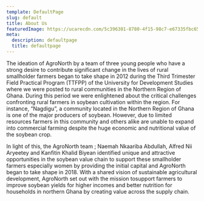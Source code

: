 ```yaml
---
template: DefaultPage
slug: default
title: About Us
featuredImage: https://ucarecdn.com/5c396301-8780-4f15-98c7-e67335fbc658/
meta:
  description: defaultpage
  title: defaultpage
---
```

The ideation of AgroNorth by a team of three young people who have a strong desire to contribute significant change in the lives of rural smallholder farmers began to take shape in 2012 during the Third Trimester Field Practical Program (TTFPP) of the University for Development Studies where we were posted to rural communities in the Northern Region of Ghana. During this period we were enlightened about the critical challenges confronting rural farmers in soybean cultivation within the region. For instance, “Nagdigu”, a community located in the Northern Region of Ghana is one of the major producers of soybean. However, due to limited resources farmers in this community and others alike are unable to expand into commercial farming despite the huge economic and nutritional value of the soybean crop.

In light of this, the AgroNorth team ; Naemah Nkaariba Abdullah, Alfred Nii Aryeetey and Kanfitin Khalid Biyean identified unique and attractive opportunities in the soybean value chain to support these smallholder farmers especially women by providing the initial capital and AgroNorth began to take shape in 2018. With a shared vision of sustainable agricultural development, AgroNorth set out with the mission tosupport farmers to improve soybean yields for higher incomes and better nutrition for households in northern Ghana by creating value across the supply chain.